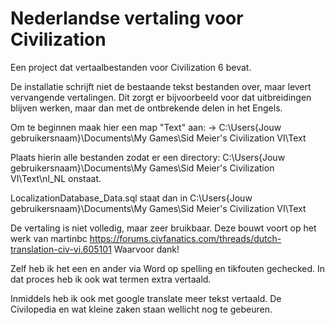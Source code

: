 # Nederlandse vertaling voor Civilization

Een project dat vertaalbestanden voor Civilization 6 bevat. 

De installatie schrijft niet de bestaande tekst bestanden over, maar levert vervangende vertalingen. Dit zorgt er bijvoorbeeld voor dat uitbreidingen blijven werken, maar dan met de ontbrekende delen in het Engels.

Om te beginnen maak hier een map "Text" aan: -> 
C:\Users\{Jouw gebruikersnaam}\Documents\My Games\Sid Meier's Civilization VI\Text  

Plaats hierin alle bestanden zodat er een directory:
C:\Users\{Jouw gebruikersnaam}\Documents\My Games\Sid Meier's Civilization VI\Text\nl_NL
onstaat.

LocalizationDatabase_Data.sql staat dan in 
C:\Users\{Jouw gebruikersnaam}\Documents\My Games\Sid Meier's Civilization VI\Text

De vertaling is niet volledig, maar zeer bruikbaar. Deze bouwt voort op het werk van martinbc https://forums.civfanatics.com/threads/dutch-translation-civ-vi.605101
Waarvoor dank!

Zelf heb ik het een en ander via Word op spelling en tikfouten gechecked. In dat proces heb ik ook wat termen extra vertaald.

Inmiddels heb ik ook met google translate meer tekst vertaald. De Civilopedia en wat kleine zaken staan wellicht nog te gebeuren.
